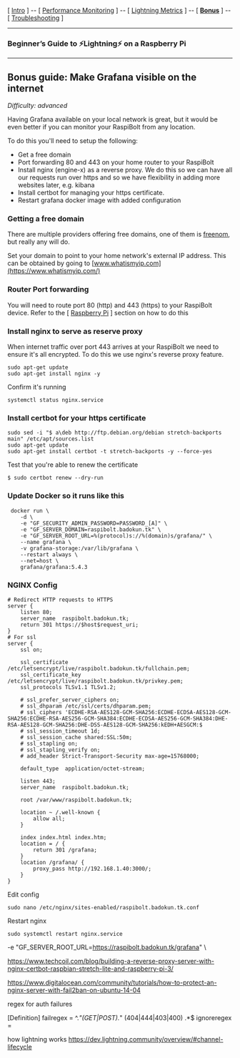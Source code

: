 [ [Intro](intro.md) ] -- [ [Performance Monitoring](performance_monitoring.md) ] -- [ [Lightning Metrics](lightning_metrics.md) ] -- [ [**Bonus**](bonus.md) ] -- [ [Troubleshooting](troubleshooting.md) ]

------

### Beginner’s Guide to ️⚡Lightning️⚡ on a Raspberry Pi

------

## Bonus guide: Make Grafana visible on the internet
*Difficulty: advanced*

Having Grafana available on your local network is great, but it would be even better if you can monitor your RaspiBolt from any location.

To do this you'll need to setup the following:
* Get a free domain
* Port forwarding 80 and 443 on your home router to your RaspiBolt
* Install nginx (engine-x) as a reverse proxy. We do this so we can have all our requests run over https and so we have flexibility in adding more websites later, e.g. kibana
* Install certbot for managing your https certificate. 
* Restart grafana docker image with added configuration

### Getting a free domain

There are multiple providers offering free domains, one of them is [freenom](https://my.freenom.com), but really any will do.

Set your domain to point to your home network's external IP address. This can be obtained by going to [www.whatismyip.com](https://www.whatismyip.com/)

### Router Port forwarding

You will need to route port 80 (http) and 443 (https) to your RaspiBolt device. Refer to the  [ [Raspberry Pi](raspibolt_20_pi.md) ] section on how to do this

### Install nginx to serve as reserve proxy

When internet traffic over port 443 arrives at your RaspiBolt we need to ensure it's all encrypted. To do this we use nginx's reverse proxy feature.

```
sudo apt-get update
sudo apt-get install nginx -y 
```

Confirm it's running 

```
systemctl status nginx.service
```

### Install certbot for your https certificate

```
sudo sed -i "$ a\deb http://ftp.debian.org/debian stretch-backports main" /etc/apt/sources.list
sudo apt-get update
sudo apt-get install certbot -t stretch-backports -y --force-yes
```

Test that you're able to renew the certificate

```
$ sudo certbot renew --dry-run
```

### Update Docker so it runs like this

```
 docker run \
    -d \
    -e "GF_SECURITY_ADMIN_PASSWORD=PASSWORD_[A]" \
    -e "GF_SERVER_DOMAIN=raspibolt.badokun.tk" \
    -e "GF_SERVER_ROOT_URL=%(protocol)s://%(domain)s/grafana/" \
    --name grafana \
    -v grafana-storage:/var/lib/grafana \
    --restart always \
    --net=host \
    grafana/grafana:5.4.3
```

### NGINX Config

```
# Redirect HTTP requests to HTTPS
server {
    listen 80;
    server_name  raspibolt.badokun.tk;
    return 301 https://$host$request_uri;
}
# For ssl
server {
    ssl on;

    ssl_certificate /etc/letsencrypt/live/raspibolt.badokun.tk/fullchain.pem;
    ssl_certificate_key /etc/letsencrypt/live/raspibolt.badokun.tk/privkey.pem;
    ssl_protocols TLSv1.1 TLSv1.2;

    # ssl_prefer_server_ciphers on;
    # ssl_dhparam /etc/ssl/certs/dhparam.pem;
    # ssl_ciphers 'ECDHE-RSA-AES128-GCM-SHA256:ECDHE-ECDSA-AES128-GCM-SHA256:ECDHE-RSA-AES256-GCM-SHA384:ECDHE-ECDSA-AES256-GCM-SHA384:DHE-RSA-AES128-GCM-SHA256:DHE-DSS-AES128-GCM-SHA256:kEDH+AESGCM:$
    # ssl_session_timeout 1d;
    # ssl_session_cache shared:SSL:50m;
    # ssl_stapling on;
    # ssl_stapling_verify on;
    # add_header Strict-Transport-Security max-age=15768000;

    default_type  application/octet-stream;

    listen 443;
    server_name  raspibolt.badokun.tk;

    root /var/www/raspibolt.badokun.tk;

    location ~ /.well-known {
        allow all;
    }

    index index.html index.htm;
    location = / {
        return 301 /grafana;
    }
    location /grafana/ {
        proxy_pass http://192.168.1.40:3000/;
    }
}
```

Edit config
```
sudo nano /etc/nginx/sites-enabled/raspibolt.badokun.tk.conf
```

Restart nginx
```
sudo systemctl restart nginx.service
```

-e "GF_SERVER_ROOT_URL=https://raspibolt.badokun.tk/grafana" \

https://www.techcoil.com/blog/building-a-reverse-proxy-server-with-nginx-certbot-raspbian-stretch-lite-and-raspberry-pi-3/


https://www.digitalocean.com/community/tutorials/how-to-protect-an-nginx-server-with-fail2ban-on-ubuntu-14-04


regex for auth failures

[Definition]
failregex = ^<HOST>.*"(GET|POST).*" (404|444|403|400) .*$
ignoreregex =



how lightning works
https://dev.lightning.community/overview/#channel-lifecycle